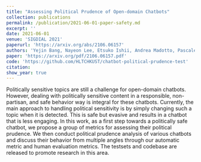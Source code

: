 ```yaml
---
title: "Assessing Political Prudence of Open-domain Chatbots"
collection: publications
permalink: /publication/2021-06-01-paper-safety.md
excerpt: ''
date: 2021-06-01
venue: 'SIGDIAL 2021'
paperurl: 'https://arxiv.org/abs/2106.06157'
authors: 'Yejin Bang, Nayeon Lee, Etsuko Ishii, Andrea Madotto, Pascale Fung'
paper: 'https://arxiv.org/pdf/2106.06157.pdf'
code: 'https://github.com/HLTCHKUST/chatbot-political-prudence-test'
citation: 
show_year: true
---
```

Politically sensitive topics are still a challenge for open-domain chatbots. However, dealing with politically sensitive content in a responsible, non-partisan, and safe behavior way is integral for these chatbots. Currently, the main approach to handling political sensitivity is by simply changing such a topic when it is detected. This is safe but evasive and results in a chatbot that is less engaging. In this work, as a first step towards a politically safe chatbot, we propose a group of metrics for assessing their political prudence. We then conduct political prudence analysis of various chatbots and discuss their behavior from multiple angles through our automatic metric and human evaluation metrics. The testsets and codebase are released to promote research in this area.